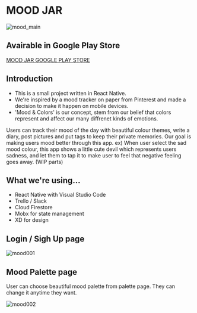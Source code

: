 # MOOD JAR  

![mood_main](https://user-images.githubusercontent.com/26515369/46645213-b16b3380-cb38-11e8-8ec6-21f98bfdfa16.jpg)  

## Avairable in Google Play Store

[MOOD JAR GOOGLE PLAY STORE](https://play.google.com/store/apps/details?id=com.mood_tracker) 

## Introduction

- This is a small project written in React Native.
- We're inspired by a mood tracker on paper from Pinterest and made a decision to make it happen on mobile devices.
- 'Mood & Colors' is our concept, stem from our belief that colors represent and affect our many diffrenet kinds of emotions.

Users can track their mood of the day with beautiful colour themes, write a diary, post pictures and put tags to keep their private memories. Our goal is making users mood better through this app. 
ex) When user select the sad mood colour, this app shows a little cute devil which represents users sadness, and let them to tap it to make user to feel that negative feeling goes away. (WIP parts)  



## What we're using...
- React Native with Visual Studio Code
- Trello / Slack
- Cloud Firestore
- Mobx for state management
- XD for design  

## Login / Sigh Up page  
  
![mood001](https://user-images.githubusercontent.com/26515369/46645728-2a6b8a80-cb3b-11e8-9203-acd8f467b01a.gif)  

## Mood Palette page    

User can choose beautiful mood palette from palette page. They can change it anytime they want.  
  
 ![mood002](https://user-images.githubusercontent.com/26515369/46645768-5edf4680-cb3b-11e8-9437-2f2cf9391ed7.gif)  
 
 
